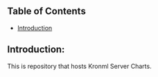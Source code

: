 ## Table of Contents
- [Introduction](#introduction)

## Introduction:
This is repository that hosts Kronml Server Charts.
